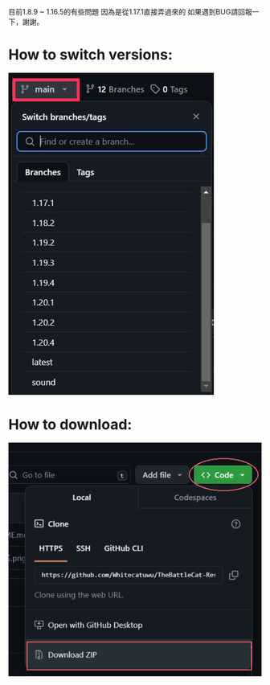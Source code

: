 目前1.8.9 ~ 1.16.5的有些問題
因為是從1.17.1直接弄過來的
如果遇到BUG請回報一下，謝謝。

# How to switch versions:
![GITHUB]( https://github.com/Whitecatuwu/TheBattleCat-Java/blob/main/img2.png?raw=true "img2.png")
# How to download:
![GITHUB]( https://github.com/Whitecatuwu/TheBattleCat-Java/blob/main/img1.png?raw=true "img1.png")
